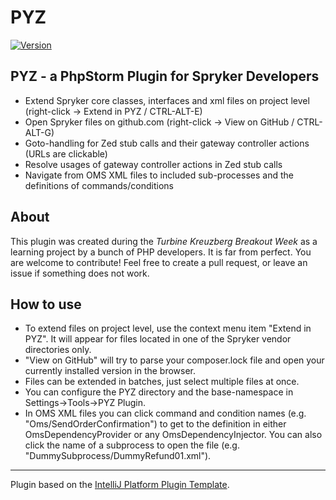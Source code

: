 # PYZ

[![Version](https://img.shields.io/jetbrains/plugin/v/18215-pyz.svg)](https://plugins.jetbrains.com/plugin/18215-pyz)

<!-- Plugin description -->
## PYZ - a PhpStorm Plugin for Spryker Developers
- Extend Spryker core classes, interfaces and xml files on project level (right-click -> Extend in PYZ / CTRL-ALT-E)
- Open Spryker files on github.com (right-click -> View on GitHub / CTRL-ALT-G)
- Goto-handling for Zed stub calls and their gateway controller actions (URLs are clickable)  
- Resolve usages of gateway controller actions in Zed stub calls
- Navigate from OMS XML files to included sub-processes and the definitions of commands/conditions 

## About
This plugin was created during the _Turbine Kreuzberg Breakout Week_ as a learning project by a bunch of PHP developers. It is far from perfect. You are welcome to contribute! Feel free to create a pull request, or leave an issue if something does not work.  

## How to use
- To extend files on project level, use the context menu item "Extend in PYZ". It will appear for files located in one of the Spryker vendor directories only.
- "View on GitHub" will try to parse your composer.lock file and open your currently installed version in the browser.
- Files can be extended in batches, just select multiple files at once.
- You can configure the PYZ directory and the base-namespace in Settings->Tools->PYZ Plugin.
- In OMS XML files you can click command and condition names (e.g. "Oms/SendOrderConfirmation") to get to the definition in either OmsDependencyProvider or any OmsDependencyInjector. You can also click the name of a subprocess to open the file (e.g. "DummySubprocess/DummyRefund01.xml").
<!-- Plugin description end -->

---
Plugin based on the [IntelliJ Platform Plugin Template][template].

[template]: https://github.com/JetBrains/intellij-platform-plugin-template
